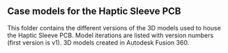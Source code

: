 ## Case models for the Haptic Sleeve PCB
This folder contains the different versions of the 3D models used to house the Haptic Sleeve PCB.
Model iterations are listed with version numbers (first version is v1).
3D models created in Autodesk Fusion 360.
